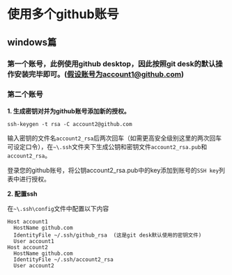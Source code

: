 # 使用多个github账号

## windows篇

### 第一个账号，此例使用github desktop，因此按照git desk的默认操作安装完毕即可。(假设账号为account1@github.com)

### 第二个账号

**1. 生成密钥对并为github账号添加新的授权。**

    ssh-keygen -t rsa -C account2@github.com

输入密钥的文件名`account2_rsa`后两次回车（如需更高安全级别这里的两次回车可设定口令），在`~\.ssh`文件夹下生成公钥和密钥文件`account2_rsa.pub`和`account2_rsa`。

登录您的github账号，将公钥account2_rsa.pub中的key添加到账号的`SSH key`列表中进行授权。

**2. 配置ssh**

在`~\.ssh\config`文件中配置以下内容

    Host account1
      HostName github.com
      IdentityFile ~/.ssh/github_rsa  (这是git desk默认使用的密钥文件)
      User account1
    Host account2
      HostName github.com
      IdentityFile ~/.ssh/account2_rsa
      User account2


